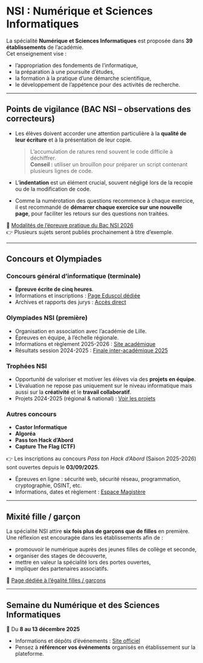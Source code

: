 # NSI : Numérique et Sciences Informatiques  

La spécialité **Numérique et Sciences Informatiques** est proposée dans **39 établissements** de l’académie.  
Cet enseignement vise :  
- l’appropriation des fondements de l’informatique,  
- la préparation à une poursuite d’études,  
- la formation à la pratique d’une démarche scientifique,  
- le développement de l’appétence pour des activités de recherche.  

---

## Points de vigilance (BAC NSI – observations des correcteurs)

- Les élèves doivent accorder une attention particulière à la **qualité de leur écriture** et à la présentation de leur copie.  
  > L’accumulation de ratures rend souvent le code difficile à déchiffrer.  
  **Conseil :** utiliser un brouillon pour préparer un script contenant plusieurs lignes de code.  

- L’**indentation** est un élément crucial, souvent négligé lors de la recopie ou de la modification de code.  

- Comme la numérotation des questions recommence à chaque exercice, il est recommandé de **démarrer chaque exercice sur une nouvelle page**, pour faciliter les retours sur des questions non traitées.  

📄 [Modalités de l’épreuve pratique du Bac NSI 2026](https://www.education.gouv.fr/bo/2025/Hebdo31/MENE2516123N)  
👉 Plusieurs sujets seront publiés prochainement à titre d’exemple.  

---

## Concours et Olympiades  

### Concours général d’informatique (terminale)
- **Épreuve écrite de cinq heures**.  
- Informations et inscriptions : [Page Eduscol dédiée](https://eduscol.education.fr/1438/concours-general-des-lycees-et-des-metiers)  
- Archives et rapports des jurys : [Accès direct](https://eduscol.education.fr/1443/sujets-et-rapports-de-jury-du-concours-general-des-lycees-et-des-metiers)  

### Olympiades NSI (première)
- Organisation en association avec l’académie de Lille.  
- Épreuves en équipe, à l’échelle régionale.  
- Informations et règlement 2025-2026 : [Site académique](http://informatique.ac-amiens.fr)  
- Résultats session 2024-2025 : [Finale inter-académique 2025](https://informatique.ac-amiens.fr/129-finale-des-olympiades-inter-academiques-onsi-2025.html)  

### Trophées NSI  
- Opportunité de valoriser et motiver les élèves via des **projets en équipe**.  
- L’évaluation ne repose pas uniquement sur le niveau informatique mais aussi sur la **créativité** et le **travail collaboratif**.  
- Projets 2024-2025 (régional & national) : [Voir les projets](https://trophees-nsi.fr)  

### Autres concours
- **Castor Informatique**  
- **Algoréa**  
- **Pass ton Hack d’Abord**  
- **Capture The Flag (CTF)**  

👉 Les inscriptions au concours *Pass ton Hack d’Abord* (Saison 2025-2026) sont ouvertes depuis le **03/09/2025**.  
- Épreuves en ligne : sécurité web, sécurité réseau, programmation, cryptographie, OSINT, etc.  
- Informations, dates et règlement : [Espace Magistère](https://partage02.magistere.apps.education.fr/course/view.php?id=300)  

---

## Mixité fille / garçon  

La spécialité NSI attire **six fois plus de garçons que de filles** en première.  
Une réflexion est encouragée dans les établissements afin de :  
- promouvoir le numérique auprès des jeunes filles de collège et seconde,  
- organiser des stages de découverte,  
- mettre en valeur la spécialité lors des portes ouvertes,  
- impliquer des partenaires associatifs.  

📄 [Page dédiée à l’égalité filles / garçons](http://informatique.ac-amiens.fr/035-egalite-filles-garcons.html)  

---

## Semaine du Numérique et des Sciences Informatiques  

📅 Du **8 au 13 décembre 2025**  

- Informations et dépôts d’événements : [Site officiel](https://www.semaine-nsi.fr/)  
- Pensez à **référencer vos événements** organisés en établissement sur la plateforme.  

